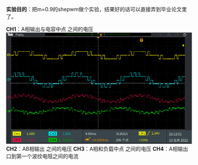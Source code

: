 
**实验目的**：把m=0.9的shepwm做个实验，结果好的话可以直接弄到毕业论文里了。

**CH1**：A相输出与电容中点  之间的电压
![](TEK00002.png)
**CH2**：AB相输出  之间的电压
**CH3**：A相和负载中点  之间的电压
**CH4**：A相输出口到第一个波纹电阻之间的电流